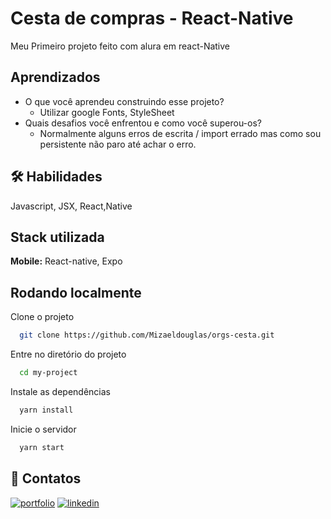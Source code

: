 
# Cesta de compras - React-Native

Meu Primeiro projeto feito com alura em react-Native



## Aprendizados

- O que você aprendeu construindo esse projeto?
    - Utilizar google Fonts, StyleSheet
- Quais desafios você enfrentou e como você superou-os?
    - Normalmente alguns erros de escrita / import errado mas como sou persistente não paro até achar o erro.




## 🛠 Habilidades
Javascript, JSX, React,Native


## Stack utilizada

**Mobile:** React-native, Expo


## Rodando localmente

Clone o projeto

```bash
  git clone https://github.com/Mizaeldouglas/orgs-cesta.git
```

Entre no diretório do projeto

```bash
  cd my-project
```

Instale as dependências

```bash
  yarn install
```

Inicie o servidor

```bash
  yarn start
```

## 🔗 Contatos
[![portfolio](https://img.shields.io/badge/my_portfolio-000?style=for-the-badge&logo=ko-fi&logoColor=white)](https://mizaeldouglas-developer.vercel.app/)
[![linkedin](https://img.shields.io/badge/linkedin-0A66C2?style=for-the-badge&logo=linkedin&logoColor=white)](https://www.linkedin.com/in/mizael-douglas-aa850a216/)

